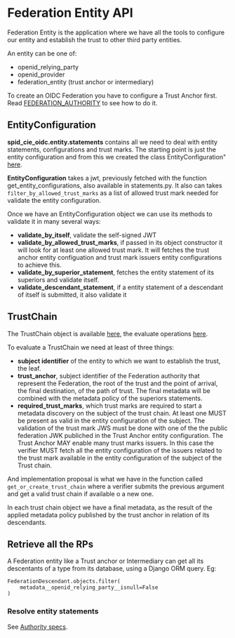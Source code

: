# Federation Entity API

Federation Entity is the application where we have all the tools to configure our entity and
establish the trust to other third party entities.

An entity can be one of:

 - openid_relying_party
 - openid_provider
 - federation_entity (trust anchor or intermediary)

To create an OIDC Federation you have to configure a Trust Anchor first.
Read [FEDERATION_AUTHORITY](CREATE_A_FEDERATION.md) to see how to do it.

## EntityConfiguration

__spid_cie_oidc.entity.statements__ contains all we need to deal with entity statements, configurations and trust marks.
The starting point is just the entity configuration and from this we created the class EntityConfiguration" 
[here](https://github.com/italia/spid-cie-oidc-django/blob/main/spid_cie_oidc/entity/statements.py#L132).

__EntityConfiguration__ takes a jwt, previously fetched with the function get_entity_configurations, also available in statements.py.
It also can takes `filter_by_allowed_trust_marks` as a list of allowed trust mark needed for validate the entity configuration.

Once we have an EntityConfiguration object we can use its methods to validate it in many several ways:

- __validate_by_itself__, validate the self-signed JWT
- __validate_by_allowed_trust_marks__, if passed in its object constructor it will look for at least one allowed trust mark.
It will fetches the trust anchor entity configuation and trust mark issuers entity configurations to achieve this.
- __validate_by_superior_statement__, fetches the entity statement of its superiors and validate itself.
- __validate_descendant_statement__, if a entity statement of a descendant of itself is submitted, it also validate it

## TrustChain

The TrustChain object is available [here](https://github.com/italia/spid-cie-oidc-django/blob/main/spid_cie_oidc/entity/trust_chain.py),
the evaluate operations [here](https://github.com/italia/spid-cie-oidc-django/blob/main/spid_cie_oidc/entity/trust_chain_operations.py).

To evaluate a TrustChain we need at least of three things:

- __subject identifier__ of the entity to which we want to establish the trust, the leaf.
- __trust_anchor__, subject identifier of the Federation authority that represent the Federation,
the root of the trust and the point of arrival, the final destination, of the path of trust.
The final metadata will be combined with the metadata policy of the superiors statements.
- __required_trust_marks__, which trust marks are required to start a metadata discovery on the subject of the trust chain.
At least one MUST be present as valid in the entity configuration of the subject. The validation of the trust mark JWS must be done
with one of the the public federation JWK publiched in the Trust Anchor entity configuration. The Trust Anchor MAY enable many trust marks issuers.
In this case the verifier MUST fetch all the entity configuration of the issuers related to the trust mark available in the entity configuration of the
subject of the Trust chain.

And implementation proposal is what we have in the function called `get_or_create_trust_chain` where a
verifier submits the previous argument and get a valid trust chain if available o a new one.

In each trust chain object we have a final metadata, as the result of the applied metadata policy published by the trust anchor in relation
of its descendants.

## Retrieve all the RPs

A Federation entity like a Trust anchor or Intermediary can get all its descentants of a type
from its database, using a Django ORM query. Eg:

````
FederationDescendant.objects.filter(
    metadata__openid_relying_party__isnull=False
)
````

### Resolve entity statements

See [Authority specs](technical_specifications/AUTHORITY.md).
